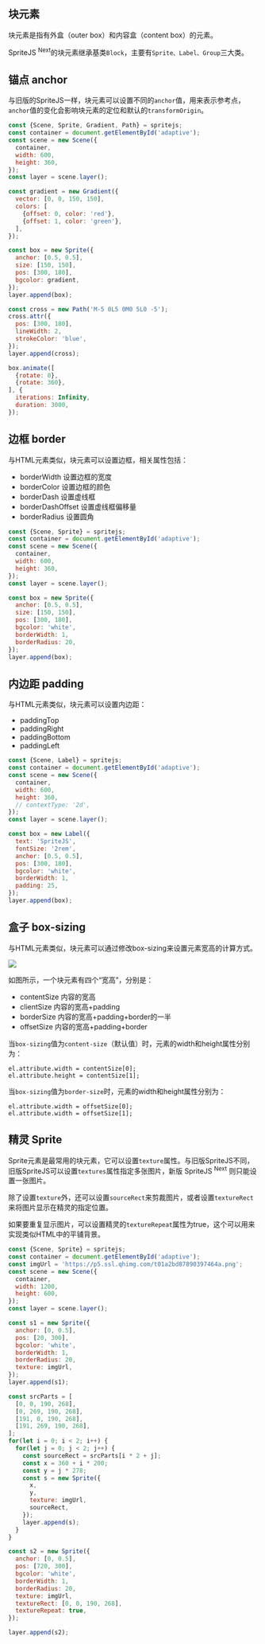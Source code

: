 ## 块元素

块元素是指有外盒（outer box）和内容盒（content box）的元素。

SpriteJS <sup>Next</sup>的块元素继承基类`Block`，主要有`Sprite、Label、Group`三大类。

## 锚点 anchor

与旧版的SpriteJS一样，块元素可以设置不同的`anchor`值，用来表示参考点，`anchor`值的变化会影响块元素的定位和默认的`transformOrigin`。

```js
const {Scene, Sprite, Gradient, Path} = spritejs;
const container = document.getElementById('adaptive');
const scene = new Scene({
  container,
  width: 600,
  height: 360,
});
const layer = scene.layer();

const gradient = new Gradient({
  vector: [0, 0, 150, 150],
  colors: [
    {offset: 0, color: 'red'},
    {offset: 1, color: 'green'},
  ],
});

const box = new Sprite({
  anchor: [0.5, 0.5],
  size: [150, 150],
  pos: [300, 180],
  bgcolor: gradient,
});
layer.append(box);

const cross = new Path('M-5 0L5 0M0 5L0 -5');
cross.attr({
  pos: [300, 180],
  lineWidth: 2,
  strokeColor: 'blue',
});
layer.append(cross);

box.animate([
  {rotate: 0},
  {rotate: 360},
], {
  iterations: Infinity,
  duration: 3000,
});
```

## 边框 border

与HTML元素类似，块元素可以设置边框，相关属性包括：

- borderWidth 设置边框的宽度
- borderColor 设置边框的颜色
- borderDash  设置虚线框
- borderDashOffset  设置虚线框偏移量
- borderRadius  设置圆角

```js
const {Scene, Sprite} = spritejs;
const container = document.getElementById('adaptive');
const scene = new Scene({
  container,
  width: 600,
  height: 360,
});
const layer = scene.layer();

const box = new Sprite({
  anchor: [0.5, 0.5],
  size: [150, 150],
  pos: [300, 180],
  bgcolor: 'white',
  borderWidth: 1,
  borderRadius: 20,
});
layer.append(box);
```

## 内边距 padding

与HTML元素类似，块元素可以设置内边距：

- paddingTop
- paddingRight
- paddingBottom
- paddingLeft

```js
const {Scene, Label} = spritejs;
const container = document.getElementById('adaptive');
const scene = new Scene({
  container,
  width: 600,
  height: 360,
  // contextType: '2d',
});
const layer = scene.layer();

const box = new Label({
  text: 'SpriteJS',
  fontSize: '2rem',
  anchor: [0.5, 0.5],
  pos: [300, 180],
  bgcolor: 'white',
  borderWidth: 1,
  padding: 25,
});
layer.append(box);
```

## 盒子 box-sizing

与HTML元素类似，块元素可以通过修改box-sizing来设置元素宽高的计算方式。

![](https://p3.ssl.qhimg.com/t01e3c080702b26edd8.jpg)

如图所示，一个块元素有四个“宽高”，分别是：

- contentSize 内容的宽高
- clientSize 内容的宽高+padding
- borderSize 内容的宽高+padding+border的一半
- offsetSize 内容的宽高+padding+border

当`box-sizing`值为`content-size`（默认值）时，元素的width和height属性分别为：

```
el.attribute.width = contentSize[0];
el.attribute.height = contentSize[1];
```

当`box-sizing`值为`border-size`时，元素的width和height属性分别为：

```
el.attribute.width = offsetSize[0];
el.attribute.width = offsetSize[1];
```

## 精灵 Sprite

Sprite元素是最常用的块元素，它可以设置`texture`属性。与旧版SpriteJS不同，旧版SpriteJS可以设置`textures`属性指定多张图片，新版 SpriteJS <sup>Next</sup> 则只能设置一张图片。

除了设置`texture`外，还可以设置`sourceRect`来剪裁图片，或者设置`textureRect`来将图片显示在精灵的指定位置。

如果要重复显示图片，可以设置精灵的`textureRepeat`属性为true，这个可以用来实现类似HTML中的平铺背景。

```js
const {Scene, Sprite} = spritejs;
const container = document.getElementById('adaptive');
const imgUrl = 'https://p5.ssl.qhimg.com/t01a2bd87890397464a.png';
const scene = new Scene({
  container,
  width: 1200,
  height: 600,
});
const layer = scene.layer();

const s1 = new Sprite({
  anchor: [0, 0.5],
  pos: [20, 300],
  bgcolor: 'white',
  borderWidth: 1,
  borderRadius: 20,
  texture: imgUrl,
});
layer.append(s1);

const srcParts = [
  [0, 0, 190, 268],
  [0, 269, 190, 268],
  [191, 0, 190, 268],
  [191, 269, 190, 268],
];
for(let i = 0; i < 2; i++) {
  for(let j = 0; j < 2; j++) {
    const sourceRect = srcParts[i * 2 + j];
    const x = 360 + i * 200;
    const y = j * 278;
    const s = new Sprite({
      x,
      y,
      texture: imgUrl,
      sourceRect,
    });
    layer.append(s);
  }
}

const s2 = new Sprite({
  anchor: [0, 0.5],
  pos: [720, 300],
  bgcolor: 'white',
  borderWidth: 1,
  borderRadius: 20,
  texture: imgUrl,
  textureRect: [0, 0, 190, 268],
  textureRepeat: true,
});

layer.append(s2);
```

